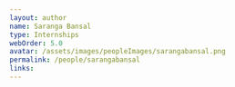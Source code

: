 ```yaml
---
layout: author
name: Saranga Bansal
type: Internships
webOrder: 5.0
avatar: /assets/images/peopleImages/sarangabansal.png
permalink: /people/sarangabansal
links:
---
```

